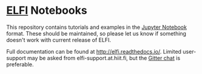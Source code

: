 # [ELFI](https://github.com/elfi-dev/elfi) Notebooks

This repository contains tutorials and examples in the [Jupyter Notebook](http://jupyter.org) format. These should be maintained, so please let us know if something doesn't work with current release of ELFI.

Full documentation can be found at http://elfi.readthedocs.io/. Limited user-support may be asked from elfi-support.at.hiit.fi, but the [Gitter chat](https://gitter.im/HIIT/elfi?utm_source=share-link&utm_medium=link&utm_campaign=share-link) is preferable.
